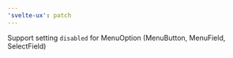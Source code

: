 ```yaml
---
'svelte-ux': patch
---
```


Support setting `disabled` for MenuOption (MenuButton, MenuField, SelectField)

